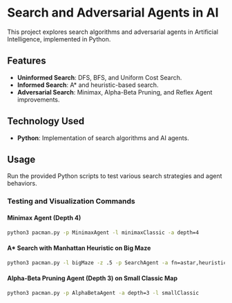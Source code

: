 # Search and Adversarial Agents in AI

This project explores search algorithms and adversarial agents in Artificial Intelligence, implemented in Python.

## Features
- **Uninformed Search**: DFS, BFS, and Uniform Cost Search.
- **Informed Search**: A* and heuristic-based search.
- **Adversarial Search**: Minimax, Alpha-Beta Pruning, and Reflex Agent improvements.

## Technology Used
- **Python**: Implementation of search algorithms and AI agents.

## Usage
Run the provided Python scripts to test various search strategies and agent behaviors.

### Testing and Visualization Commands

#### Minimax Agent (Depth 4)
```sh
python3 pacman.py -p MinimaxAgent -l minimaxClassic -a depth=4
```

#### A* Search with Manhattan Heuristic on Big Maze
```sh
python3 pacman.py -l bigMaze -z .5 -p SearchAgent -a fn=astar,heuristic=manhattanHeuristic
```

#### Alpha-Beta Pruning Agent (Depth 3) on Small Classic Map
```sh
python3 pacman.py -p AlphaBetaAgent -a depth=3 -l smallClassic
```

